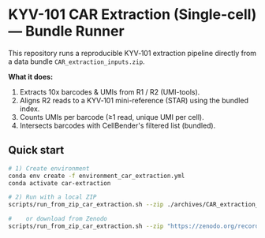 # KYV-101 CAR Extraction (Single-cell) — Bundle Runner

This repository runs a reproducible KYV‑101 extraction pipeline directly from a data bundle `CAR_extraction_inputs.zip`.

**What it does:**

1. Extracts 10x barcodes & UMIs from R1 / R2 (UMI-tools).
2. Aligns R2 reads to a KYV‑101 mini-reference (STAR) using the bundled index.
3. Counts UMIs per barcode (≥1 read, unique UMI per cell).
4. Intersects barcodes with CellBender's filtered list (bundled).

## Quick start

```bash
# 1) Create environment
conda env create -f environment_car_extraction.yml
conda activate car-extraction

# 2) Run with a local ZIP
scripts/run_from_zip_car_extraction.sh --zip ./archives/CAR_extraction_inputs.zip

#    or download from Zenodo 
scripts/run_from_zip_car_extraction.sh --zip "https://zenodo.org/records/17063869"
